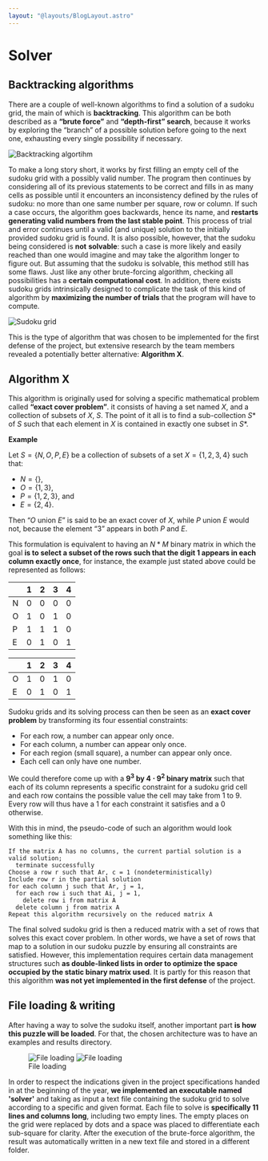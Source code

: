 ```yaml
---
layout: "@layouts/BlogLayout.astro"
---
```


# Solver

## Backtracking algorithms

There are a couple of well-known algorithms to find a solution of a sudoku grid, the main of which is **backtracking**. This algorithm can be both described as a **“brute force”** and **“depth-first” search**, because it works by exploring the “branch” of a possible solution before going to the next one, exhausting every single possibility if necessary.

![Backtracking algortihm](../assets/solver/backtracking.png)

To make a long story short, it works by first filling an empty cell of the sudoku grid with a possibly valid number. The program then continues by considering all of its previous statements to be correct and fills in as many cells as possible until it encounters an inconsistency defined by the rules of sudoku: no more than one same number per square, row or column. If such a case occurs, the algorithm goes backwards, hence its name, and **restarts generating valid numbers from the last stable point**. This process of trial and error continues until a valid (and unique) solution to the initially provided sudoku grid is found. It is also possible, however, that the sudoku being considered is **not** **solvable**: such a case is more likely and easily reached than one would imagine and may take the algorithm longer to figure out. But assuming that the sudoku is solvable, this method still has some flaws. Just like any other brute-forcing algorithm, checking all possibilities has a **certain computational cost**. In addition, there exists sudoku grids intrinsically designed to complicate the task of this kind of algorithm by **maximizing the number of trials** that the program will have to compute.

![Sudoku grid](../assets/solver/grid.png)

This is the type of algorithm that was chosen to be implemented for the first defense of the project, but extensive research by the team members revealed a potentially better alternative: **Algorithm X**.

## Algorithm X

This algorithm is originally used for solving a specific mathematical problem called **“exact cover problem”**. it consists of having a set named $X$, and a collection of subsets of $X$, $S$. The point of it all is to find a sub-collection $S*$ of $S$ such that each element in $X$ is contained in exactly one subset in $S*$.

**Example**

Let $S = \{N,O,P,E\}$ be a collection of subsets of a set $X = \{1, 2, 3, 4\}$ such that:

- $N = \{ \}$,
- $O = \{1, 3\}$,
- $P = \{1, 2, 3\}$, and
- $E = \{2, 4\}$.

Then “$O$ union $E$” is said to be an exact cover of $X$, while $P$ union $E$ would not, because the element “3” appears in both $P$ and $E$.

This formulation is equivalent to having an $N*M$ binary matrix in which the goal **is to select a subset of the rows such that the digit 1 appears in each column exactly once**, for instance, the example just stated above could be represented as follows:

|     | 1   | 2   | 3   | 4   |
| --- | --- | --- | --- | --- |
| N   | 0   | 0   | 0   | 0   |
| O   | 1   | 0   | 1   | 0   |
| P   | 1   | 1   | 1   | 0   |
| E   | 0   | 1   | 0   | 1   |

|     | 1   | 2   | 3   | 4   |
| --- | --- | --- | --- | --- |
| O   | 1   | 0   | 1   | 0   |
| E   | 0   | 1   | 0   | 1   |

Sudoku grids and its solving process can then be seen as an **exact cover problem** by transforming its four essential constraints:

- For each row, a number can appear only once.
- For each column, a number can appear only once.
- For each region (small square), a number can appear only once.
- Each cell can only have one number.

We could therefore come up with a **$9^3$ by $4 \cdot 9^2$ binary matrix** such that each of its column represents a specific constraint for a sudoku grid cell and each row contains the possible value the cell may take from 1 to 9. Every row will thus have a 1 for each constraint it satisfies and a 0 otherwise.

With this in mind, the pseudo-code of such an algorithm would look something like this:

```
If the matrix A has no columns, the current partial solution is a valid solution;
  terminate successfully
Choose a row r such that Ar, c = 1 (nondeterministically)
Include row r in the partial solution
for each column j such that Ar, j = 1,
  for each row i such that Ai, j = 1,
    delete row i from matrix A
  delete column j from matrix A
Repeat this algorithm recursively on the reduced matrix A
```

The final solved sudoku grid is then a reduced matrix with a set of rows that solves this exact cover problem. In other words, we have a set of rows that map to a solution in our sudoku puzzle by ensuring all constraints are satisfied. However, this implementation requires certain data management structures such **as double-linked lists in order to optimize the space occupied by the static binary matrix used**. It is partly for this reason that this algorithm **was not yet implemented in the first defense** of the project.

## File loading \& writing

After having a way to solve the sudoku itself, another important part **is how this puzzle will be loaded**. For that, the chosen architecture was to have an examples and results directory.

<figure>
  <div class="flex justify-center">
    <img src="../assets/solver/Untitled%202.png" alt="File loading">
    <img src="../assets/solver/Untitled%203.png" alt="File loading">
  </div>
  <figcaption>File loading</figcaption>
</figure>

In order to respect the indications given in the project specifications handed in at the beginning of the year, **we implemented an executable named 'solver'** and taking as input a text file containing the sudoku grid to solve according to a specific and given format. Each file to solve is **specifically 11 lines and columns long**, including two empty lines. The empty places on the grid were replaced by dots and a space was placed to differentiate each sub-square for clarity. After the execution of the brute-force algorithm, the result was automatically written in a new text file and stored in a different folder.
